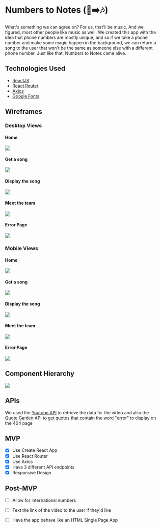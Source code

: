 # Numbers to Notes (📱➡️🎶)

What's something we can agree on? For us, that'll be music. And we figured, most other people like music as well. We created this app with the idea that phone numbers are mostly unique, and so if we take a phone number and make some magic happen in the background, we can return a song to the user that won't be the same as someone else with a different phone number. Just like that, Numbers to Notes came alive.

## Technologies Used
- [ReactJS](reactjs.org/)
- [React Router](https://reactrouter.com/)
- [Axios](https://axios-http.com/)
- [Google Fonts](https://fonts.google.com/)

## Wireframes
### Desktop Views

#### Home
![](./src/images/home_desktop.png)
#### Get a song
![](./src/images/get-song_desktop.png)
#### Display the song
![](./src/images/display-song_desktop.png)
#### Meet the team
![](./src/images/meet-team_desktop.png)
#### Error Page
![](./src/images/error-page_desktop.png)

### Mobile Views

#### Home
![](./src/images/home_mobile.png)
#### Get a song
![](./src/images/get-song_mobile.png)
#### Display the song
![](./src/images/display-song_mobile.png)
#### Meet the team
![](./src/images/meet-team_mobile.png)
#### Error Page
![](./src/images/error-page_mobile.png)

## Component Hierarchy
![](./src/images/component-hierarchy.png)

## APIs

We used the [Youtube API](https://developers.google.com/youtube/v3) to retrieve the data for the video and also the [Quote Garden](https://github.com/pprathameshmore/QuoteGarden) API to get quotes that contain the word "error" to display on the 404 page

## MVP

- [x] Use Create React App
- [x] Use React Router
- [x] Use Axios
- [x] Have 3 different API endpoints
- [x] Responsive Design

## Post-MVP

- [ ] Allow for international numbers
- [ ] Text the link of the video to the user if they'd like
- [ ] Have the app behave like an HTML Single Page App



